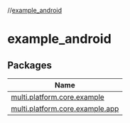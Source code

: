 //[example_android](index.md)

# example_android

## Packages

| Name |
|---|
| [multi.platform.core.example](example_android/multi.platform.core.example/index.md) |
| [multi.platform.core.example.app](example_android/multi.platform.core.example.app/index.md) |
